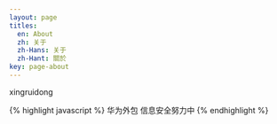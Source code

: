 ```yaml
---
layout: page
titles:
  en: About
  zh: 关于
  zh-Hans: 关于
  zh-Hant: 關於
key: page-about
---
```


xingruidong

{% highlight javascript %}
华为外包 信息安全努力中
{% endhighlight %}


